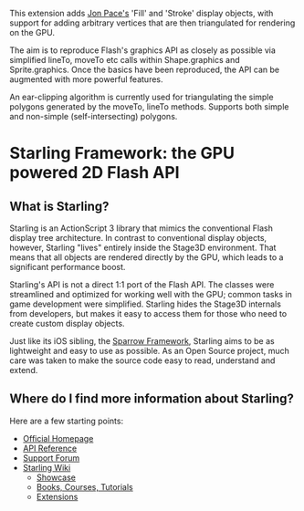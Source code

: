 This extension adds [Jon Pace's](https://github.com/jonathanrpace) 'Fill' and 'Stroke' display objects, with support for adding arbitrary vertices that are then triangulated for rendering on the GPU.

The aim is to reproduce Flash's graphics API as closely as possible via simplified lineTo, moveTo etc calls within Shape.graphics and Sprite.graphics. Once the basics have been reproduced, the API can be augmented with more powerful features.

An ear-clipping algorithm is currently used for triangulating the simple polygons generated by the moveTo, lineTo methods. Supports both simple and non-simple (self-intersecting) polygons.


Starling Framework: the GPU powered 2D Flash API
================================================

What is Starling?
-----------------

Starling is an ActionScript 3 library that mimics the conventional Flash display tree architecture. In contrast to conventional display objects, however, Starling "lives" entirely inside the Stage3D environment. That means that all objects are rendered directly by the GPU, which leads to a significant performance boost. 

Starling's API is not a direct 1:1 port of the Flash API. The classes were streamlined and optimized for working well with the GPU; common tasks in game development were simplified. Starling hides the Stage3D internals from developers, but makes it easy to access them for those who need to create custom display objects.

Just like its iOS sibling, the [Sparrow Framework][1], Starling aims to be as lightweight and easy to use as possible. As an Open Source project, much care was taken to make the source code easy to read, understand and extend.

Where do I find more information about Starling?
------------------------------------------------

Here are a few starting points:

* [Official Homepage](http://www.starling-framework.org)
* [API Reference](http://doc.starling-framework.org)
* [Support Forum](http://forum.starling-framework.org)
* [Starling Wiki](http://wiki.starling-framework.org)
  * [Showcase](http://wiki.starling-framework.org/games/start)
  * [Books, Courses, Tutorials](http://wiki.starling-framework.org/tutorials/start)
  * [Extensions](http://wiki.starling-framework.org/extensions/start)

[1]: http://www.sparrow-framework.org